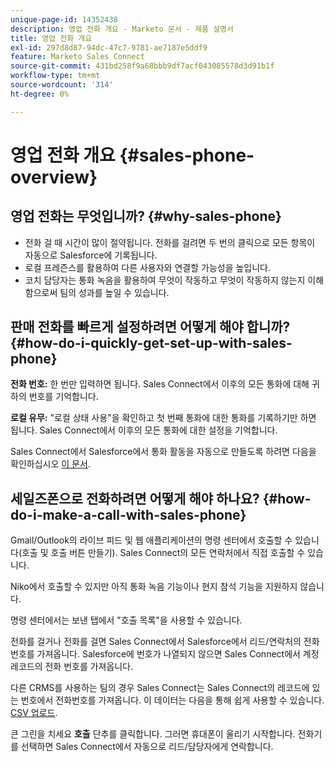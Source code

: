 ```yaml
---
unique-page-id: 14352438
description: 영업 전화 개요 - Marketo 문서 - 제품 설명서
title: 영업 전화 개요
exl-id: 297d8d87-94dc-47c7-9781-ae7187e5ddf9
feature: Marketo Sales Connect
source-git-commit: 431bd258f9a68bbb9df7acf043085578d3d91b1f
workflow-type: tm+mt
source-wordcount: '314'
ht-degree: 0%

---
```


# 영업 전화 개요 {#sales-phone-overview}

## 영업 전화는 무엇입니까? {#why-sales-phone}

* 전화 걸 때 시간이 많이 절약됩니다. 전화를 걸려면 두 번의 클릭으로 모든 항목이 자동으로 Salesforce에 기록됩니다.
* 로컬 프레즌스를 활용하여 다른 사용자와 연결할 가능성을 높입니다.
* 코치 담당자는 통화 녹음을 활용하여 무엇이 작동하고 무엇이 작동하지 않는지 이해함으로써 팀의 성과를 높일 수 있습니다.

## 판매 전화를 빠르게 설정하려면 어떻게 해야 합니까? {#how-do-i-quickly-get-set-up-with-sales-phone}

**전화 번호:** 한 번만 입력하면 됩니다. Sales Connect에서 이후의 모든 통화에 대해 귀하의 번호를 기억합니다.

**로컬 유무:** &quot;로컬 상태 사용&quot;을 확인하고 첫 번째 통화에 대한 통화를 기록하기만 하면 됩니다. Sales Connect에서 이후의 모든 통화에 대한 설정을 기억합니다.

Sales Connect에서 Salesforce에서 통화 활동을 자동으로 만들도록 하려면 다음을 확인하십시오 [이 문서](/help/marketo/product-docs/marketo-sales-connect/phone/calls-arent-logging-to-salesforce.md).

## 세일즈폰으로 전화하려면 어떻게 해야 하나요? {#how-do-i-make-a-call-with-sales-phone}

Gmail/Outlook의 라이브 피드 및 웹 애플리케이션의 명령 센터에서 호출할 수 있습니다(호출 및 호출 버튼 만들기). Sales Connect의 모든 연락처에서 직접 호출할 수 있습니다.

Niko에서 호출할 수 있지만 아직 통화 녹음 기능이나 현지 참석 기능을 지원하지 않습니다.

명령 센터에서는 보낸 탭에서 &quot;호출 목록&quot;을 사용할 수 있습니다.

전화를 걸거나 전화를 걸면 Sales Connect에서 Salesforce에서 리드/연락처의 전화 번호를 가져옵니다. Salesforce에 번호가 나열되지 않으면 Sales Connect에서 계정 레코드의 전화 번호를 가져옵니다.

다른 CRMS를 사용하는 팀의 경우 Sales Connect는 Sales Connect의 레코드에 있는 번호에서 전화번호를 가져옵니다. 이 데이터는 다음을 통해 쉽게 사용할 수 있습니다. [CSV 업로드](/help/marketo/product-docs/marketo-sales-connect/people/managing-contacts/import-contacts-via-csv.md).

큰 그린을 치세요 **호출** 단추를 클릭합니다. 그러면 휴대폰이 울리기 시작합니다. 전화기를 선택하면 Sales Connect에서 자동으로 리드/담당자에게 연락합니다.
